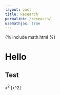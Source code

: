 ```yaml
---
layout: post
title: Research
permalink: /research/
usemathjax: true
---
```


{% include math.html %}

# Hello

## Test
$x^2$
\[x^2\]
